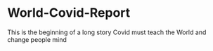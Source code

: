 # World-Covid-Report
 This is the beginning of a long story
Covid must teach the World and change people mind
